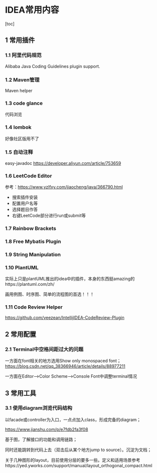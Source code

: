 # IDEA常用内容

[toc]

## 1 常用插件

### 1.1 阿里代码规范

Alibaba Java Coding Guidelines plugin support.

### 1.2 Maven管理

Maven helper

### 1.3 code glance

代码浏览

### 1.4 lombok

好像社区版用不了

### 1.5 自动注释

easy-javadoc https://developer.aliyun.com/article/753659

### 1.6  LeetCode Editor

参考：https://www.yzlfxy.com/jiaocheng/java/366790.html

- 搜索插件安装
- 配置用户名等
- 选择题目作答
- 右键LeetCode部分进行run或submit等

### 1.7 Rainbow Brackets

### 1.8 Free Mybatis Plugin

### 1.9  String Manipulation

### 1.10 PlantUML

实际上只是plantUML推出的idea中的插件，本身的东西挺amazing的https://plantuml.com/zh/

画用例图、时序图、简单的流程图的首选！！！

### 1.11 Code Review Helper

https://github.com/veezean/IntellijIDEA-CodeReview-Plugin

## 2 常用配置

### 2.1 Terminal中空格间距过大的问题

一方面在font相关的地方选用Show only monospaced font；https://blog.csdn.net/qq_38366946/article/details/88977211

一方面在Editor-->Color Scheme-->Console Font中调整terminal情况

## 3 常用工具

### 3.1 使用diagram浏览代码结构

以facade或controller为入口，一点点加入class，形成完备的diagram；

https://www.jianshu.com/p/e7fdb2fa3f08

基于图，了解接口的功能和调用链路；

同时还能跳转到代码上去（双击后从某个地方jump to source）。沉淀为文档；

关于几种图形的layout，目前使用分层的要多一些。定义和适用场景参考https://yed.yworks.com/support/manual/layout_orthogonal_compact.html